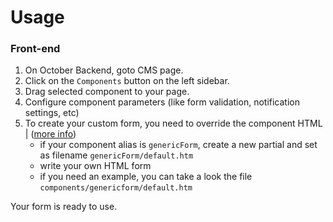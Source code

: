 # Usage

### Front-end

1. On October Backend, goto CMS page.
2. Click on the `Components` button on the left sidebar.
3. Drag selected component to your page.
4. Configure component parameters (like form validation, notification settings, etc)
5. To create your custom form, you need to override the component HTML | ([more info](https://octobercms.com/docs/cms/components#overriding-partials))
   * if your component alias is `genericForm`, create a new partial and set as filename `genericForm/default.htm`
   * write your own HTML form
   * if you need an example, you can take a look the file `components/genericform/default.htm`

Your form is ready to use.
